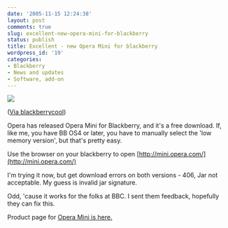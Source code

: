 ```yaml
---
date: '2005-11-15 12:24:38'
layout: post
comments: true
slug: excellent-new-opera-mini-for-blackberry
status: publish
title: Excellent - new Opera Mini for blackberry
wordpress_id: '19'
categories:
- Blackberry
- News and updates
- Software, add-on
---
```


![](http://www.blackberrycool.com/wp-content/opera03.png)

([Via blackberrycool](http://www.blackberrycool.com/2005/11/14/001077/))

Opera has released Opera Mini for Blackberry, and it's a free download. If, like me, you have BB OS4 or later, you have to manually select the 'low memory version', but that's pretty easy.

Use the browser on your blackberry to open [http://mini.opera.com/](http://mini.opera.com/)

I'm trying it now, but get download errors on both versions - 406, Jar not acceptable. My guess is invalid jar signature.

Odd, 'cause it works for the folks at BBC. I sent them feedback, hopefully they can fix this.

Product page for [Opera Mini is here.](http://www.opera.com/products/mobile/operamini/)

